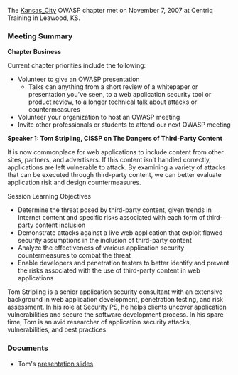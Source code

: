 The [Kansas_City](Kansas_City "wikilink") OWASP chapter met on November
7, 2007 at Centriq Training in Leawood, KS.

### Meeting Summary

**Chapter Business**

Current chapter priorities include the following:

  - Volunteer to give an OWASP presentation
      - Talks can anything from a short review of a whitepaper or
        presentation you've seen, to a web application security tool or
        product review, to a longer technical talk about attacks or
        countermeasures
  - Volunteer your organization to host an OWASP meeting
  - Invite other professionals or students to attend our next OWASP
    meeting

**Speaker 1: Tom Stripling, CISSP on The Dangers of Third-Party
Content**

It is now commonplace for web applications to include content from other
sites, partners, and advertisers. If this content isn’t handled
correctly, applications are left vulnerable to attack. By examining a
variety of attacks that can be executed through third-party content, we
can better evaluate application risk and design countermeasures.

Session Learning Objectives

  - Determine the threat posed by third-party content, given trends in
    Internet content and specific risks associated with each form of
    third-party content inclusion
  - Demonstrate attacks against a live web application that exploit
    flawed security assumptions in the inclusion of third-party content
  - Analyze the effectiveness of various application security
    countermeasures to combat the threat
  - Enable developers and penetration testers to better identify and
    prevent the risks associated with the use of third-party content in
    web applications

Tom Stripling is a senior application security consultant with an
extensive background in web application development, penetration
testing, and risk assessment. In his role at Security PS, he helps
clients uncover application vulnerabilities and secure the software
development process. In his spare time, Tom is an avid researcher of
application security attacks, vulnerabilities, and best practices.

### Documents

  - Tom's [presentation
    slides](http://www.owasp.org/images/6/6d/OWASP-WASCAppSec2007SanJose_Dangers_of3rdPartyContent.ppt)